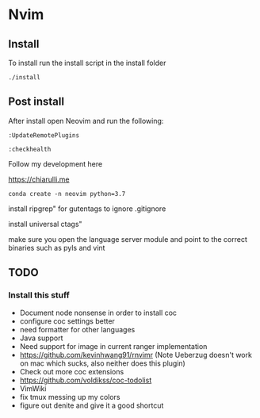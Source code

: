 # Nvim

## Install 

To install run the install script in the install folder

```
./install
```

## Post install

After install open Neovim and run the following:

```
:UpdateRemotePlugins

:checkhealth
```

Follow my development here

<https://chiarulli.me>

```
conda create -n neovim python=3.7

```

install ripgrep" for gutentags to ignore .gitignore

install universal ctags"

make sure you open the language server module and point to the correct binaries such as pyls and vint

## TODO 

### Install this stuff
- Document node nonsense in order to install coc
- configure coc settings better 
- need formatter for other languages
- Java support
- Need support for image in current ranger implementation
- https://github.com/kevinhwang91/rnvimr (Note Ueberzug doesn't work on mac which sucks, also neither does this plugin)
- Check out more coc extensions
- https://github.com/voldikss/coc-todolist
- VimWiki
- fix tmux messing up my colors
- figure out denite and give it a good shortcut

